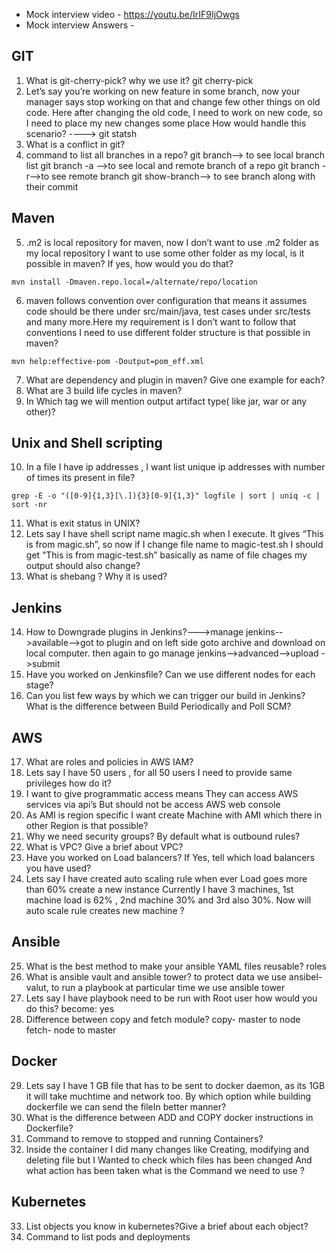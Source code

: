 - Mock interview video - https://youtu.be/IrIF9IjOwgs
- Mock interview Answers - 


GIT
---------------------------------------------------------------------------------------------------------------------------------
1. What is git-cherry-pick? why we use it?
    git cherry-pick <id>
3. Let’s say you’re working on new feature in some branch, now your manager says stop working on that and change few other things on old code. Here after changing the old code, I need to work on new code, so I need to place my new changes some place How would handle this scenario? ----> git statsh
4. What is a conflict in git?
5. command to list all branches in a repo?
  git branch--> to see local branch list
  git branch -a -->to see local and remote branch of a repo
  git branch -r-->to see remote branch
  git show-branch--> to see branch along with their commit

Maven
--------------------------------------------------------------------------------------------------------------------------
5. .m2 is local repository for maven, now I don’t want to use .m2 folder as my local repository I want to use some other folder as my local, is it possible in maven? If yes, how would you do that?

```
mvn install -Dmaven.repo.local=/alternate/repo/location 
```
6. maven follows convention over configuration that means it assumes code should be there under src/main/java, test cases under src/tests and many more.Here my requirement is I don’t want to follow that conventions I need to use different folder structure is that possible in maven?
```
mvn help:effective-pom -Doutput=pom_eff.xml
```
7. What are dependency and plugin in maven? Give one example for each?
8. What are 3 build life cycles in maven?
9. In Which tag we will mention output artifact type( like jar, war or any other)?

Unix and Shell scripting 
---------------------------------------------------------------------------------------------------------------------
10. In a file I have ip addresses , I want list unique ip addresses with number of times its present in file?
```
grep -E -o "([0-9]{1,3}[\.]){3}[0-9]{1,3}" logfile | sort | uniq -c | sort -nr
```
11. What is exit status in UNIX?
12. Lets say I have shell script name magic.sh when I execute. It gives “This is from magic.sh”, so now if I change file name to magic-test.sh I should get “This is from magic-test.sh” basically as name of file chages my output should also change?
13. What is shebang ? Why it is used?


Jenkins 
--------------------------------------------------------------------------------------------------------
14. How to Downgrade plugins in Jenkins?--->manage jenkins-->available-->got to plugin and on left side goto archive and download on local computer. then again to go manage jenkins-->advanced-->upload ->submit
15. Have you worked on Jenkinsfile? Can we use different nodes for each stage?
16. Can you list few ways by which we can trigger our build in Jenkins? What is the difference between Build Periodically and Poll SCM? 

AWS
-------------------------------------------------------------------------------------------------------------
17. What are roles and policies in AWS IAM?
18. Lets say I have 50 users , for all 50 users I need to provide same privileges how do it? 
19. I want to give programmatic access means They can access AWS services via api’s  But should not be access AWS web console
20. As AMI is region specific I want create Machine with AMI which there in other Region is that possible?
21. Why we need security groups? By default what is outbound rules?
22. What is VPC? Give a brief about VPC?
23. Have you worked on Load balancers? If Yes, tell which load balancers you have used?
24. Lets say I have created auto scaling rule when ever Load goes more than 60% create a new instance Currently I have 3 machines, 1st machine load  is 62% , 2nd machine 30% and 3rd also 30%.  Now will auto scale rule creates new machine ?

Ansible
-----------------------------------------------------------------------------------------------------------------------
25. What is the best method to make your ansible YAML files reusable?
  roles
26. What is ansible vault and ansible tower?
  to protect data we use ansibel-valut, to run a playbook at particular time we use ansible tower
27. Lets say I have playbook need to be run with Root user how would you do this?
  become: yes
28. Difference between copy and fetch module?
  copy- master to node
  fetch- node to master

Docker
------------------------------------------------------------------------------------------------------------------------------
29. Lets say I have 1 GB file that has to be sent to docker daemon, as its 1GB it will take muchtime and network too. By which option while building dockerfile we can send the fileIn better manner?
30. What is the difference between ADD and COPY docker instructions in Dockerfile?
31. Command to remove to stopped and running Containers?
32. Inside the container I did many changes like  Creating, modifying and deleting file but I Wanted to check which files has been changed And what action has been taken what is the  Command we need to use ?


Kubernetes
--------------------------------------------------------------------------------------------------------------------------------------
33. List objects you know in kubernetes?Give a brief about each object?
34. Command to list pods and deployments

